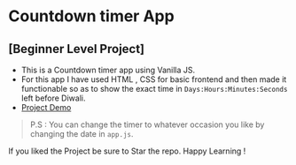 # Countdown timer App

## [Beginner Level Project]

- This is a Countdown timer app using Vanilla JS.
- For this app I have used HTML , CSS for basic frontend and then made it functionable so as to show the exact time in `Days:Hours:Minutes:Seconds` left before Diwali.
- [Project Demo](https://diwali-countdown-app.netlify.app/)

> P.S : You can change the timer to whatever occasion you like by changing the date in `app.js`.

If you liked the Project be sure to Star the repo. Happy Learning !
